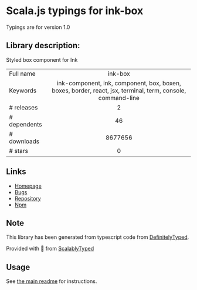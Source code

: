 
# Scala.js typings for ink-box

Typings are for version 1.0

## Library description:
Styled box component for Ink

|                    |                 |
| ------------------ | :-------------: |
| Full name          | ink-box |
| Keywords           | ink-component, ink, component, box, boxen, boxes, border, react, jsx, terminal, term, console, command-line |
| # releases         | 2 |
| # dependents       | 46 |
| # downloads        | 8677656 |
| # stars            | 0 |

## Links
- [Homepage](https://github.com/sindresorhus/ink-box#readme)
- [Bugs](https://github.com/sindresorhus/ink-box/issues)
- [Repository](https://github.com/sindresorhus/ink-box)
- [Npm](https://www.npmjs.com/package/ink-box)
    


## Note
This library has been generated from typescript code from [DefinitelyTyped](https://definitelytyped.org).

Provided with :purple_heart: from [ScalablyTyped](https://github.com/oyvindberg/ScalablyTyped)

## Usage
See [the main readme](../../readme.md) for instructions.


